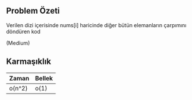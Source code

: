 ## Problem Özeti

Verilen dizi içerisinde nums[i] haricinde diğer bütün elemanların çarpımını döndüren kod

(Medium)

## Karmaşıklık 

| Zaman | Bellek | 
| -------| ------|
| o(n^2) | o(1) | 
